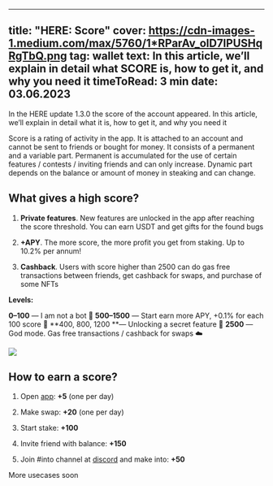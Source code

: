 -----
title: "HERE: Score"
cover: https://cdn-images-1.medium.com/max/5760/1*RParAv_olD7IPUSHqRgTbQ.png
tag: wallet
text: In this article, we’ll explain in detail what SCORE is, how to get it, and why you need it
timeToRead: 3 min
date: 03.06.2023
-----



In the HERE update 1.3.0 the score of the account appeared. In this article, we’ll explain in detail what it is, how to get it, and why you need it

Score is a rating of activity in the app. It is attached to an account and cannot be sent to friends or bought for money. It consists of a permanent and a variable part. Permanent is accumulated for the use of certain features / contests / inviting friends and can only increase. Dynamic part depends on the balance or amount of money in steaking and can change.

## What gives a high score?

1. **Private features**. New features are unlocked in the app after reaching the score threshold. You can earn USDT and get gifts for the found bugs

2. **+APY**. The more score, the more profit you get from staking. Up to 10.2% per annum!

3. **Cashback**. Users with score higher than 2500 can do gas free transactions between friends, get cashback for swaps, and purchase of some NFTs

**Levels:**

**0–100** — I am not a bot 🤖 
**500–1500** — Start earn more APY, +0.1% for each 100 score 💸 
**400, 800, 1200 **— Unlocking a secret feature 🔐 
**2500** — God mode. Gas free transactions / cashback for swaps ☁️

![](https://cdn-images-1.medium.com/max/5760/1*RParAv_olD7IPUSHqRgTbQ.png)

## How to earn a score?

1. Open [app](https://download.herewallet.app/): **+5** (one per day)

1. Make swap: **+20** (one per day)

1. Start stake: **+100**

1. Invite friend with balance: **+150**

1. Join #into channel at [discord](https://dd.herewallet.app/) and make into: **+50**

More usecases soon
